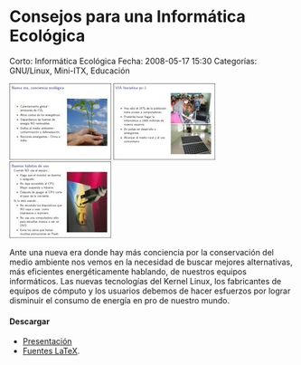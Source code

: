 Consejos para una Informática Ecológica
=======================================

Corto: Informática Ecológica
Fecha: 2008-05-17 15:30
Categorías: GNU/Linux, Mini-ITX, Educación

![Informática Ecológica 1](consejos-informatica-ecologica/screenshot1-small.jpg) ![Informática Ecológica ](consejos-informatica-ecologica/screenshot2-small.jpg) ![Informática Ecológica ](consejos-informatica-ecologica/screenshot3-small.jpg)

Ante una nueva era donde hay más conciencia por la conservación del medio ambiente nos vemos en la necesidad de buscar mejores alternativas, más eficientes energéticamente hablando, de nuestros equipos informáticos. Las nuevas tecnologías del Kernel Linux, los fabricantes de equipos de cómputo y los usuarios debemos de hacer esfuerzos por lograr disminuir el consumo de energía en pro de nuestro mundo.

#### Descargar

* [Presentación](consejos-informatica-ecologica/consejos-informatica-ecologica.pdf)
* [Fuentes LaTeX](consejos-informatica-ecologica/consejos-informatica-ecologica.tar.gz).
